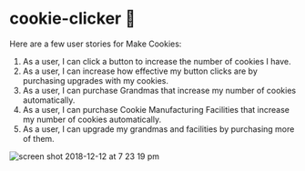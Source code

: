 # cookie-clicker 🍪

Here are a few user stories for Make Cookies:

1. As a user, I can click a button to increase the number of cookies I have.
2. As a user, I can increase how effective my button clicks are by purchasing upgrades with my cookies.
3. As a user, I can purchase Grandmas that increase my number of cookies automatically.
4. As a user, I can purchase Cookie Manufacturing Facilities that increase my number of cookies automatically.
5. As a user, I can upgrade my grandmas and facilities by purchasing more of them.

![screen shot 2018-12-12 at 7 23 19 pm](https://user-images.githubusercontent.com/26418542/49913713-7c82a200-fe43-11e8-9c9d-2a510aa710aa.png)
